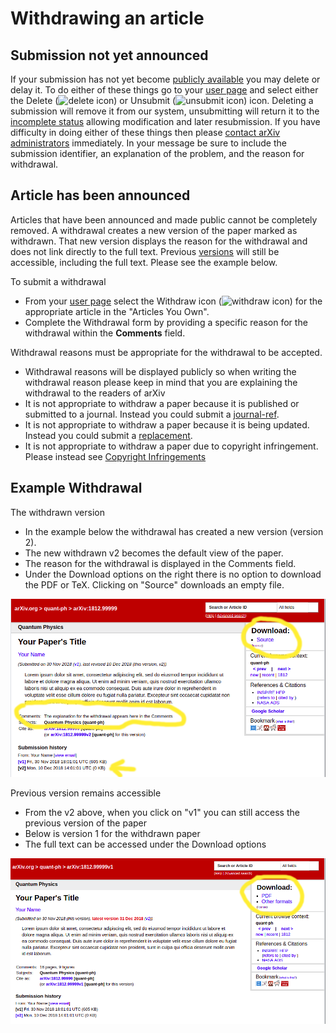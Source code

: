 # Withdrawing an article

Submission not yet announced
----------------------------

If your submission has not yet become [publicly
available](availability.md) you may delete or delay it. To do either
of these things go to your [user page](https://arxiv.org/user) and select
either the Delete (![delete icon](/images/delete.png)) or Unsubmit
(![unsubmit icon](/images/unsubmit.png)) icon. Deleting a submission
will remove it from our system, unsubmitting will return it to the
[incomplete status](submit_status.md#incomplete) allowing modification and
later resubmission. If you have difficulty in doing either of these
things then please [contact arXiv administrators](contact.md)
immediately. In your message be sure to include the submission
identifier, an explanation of the problem, and the reason for
withdrawal.

Article has been announced
--------------------------

Articles that have been announced and made public cannot be completely removed.  A withdrawal creates a new version of the paper marked as withdrawn. That new version displays the reason for the withdrawal and does not link directly to the full text. Previous [versions](versions.md) will still be accessible, including the full text. Please see the example below.

To submit a withdrawal

- From your [user page](https://arxiv.org/user) select the Withdraw icon (![withdraw
icon](/images/withdraw.png)) for the appropriate article in the
"Articles You Own".
- Complete the Withdrawal form by providing a specific reason for the withdrawal within the
**Comments** field.

Withdrawal reasons must be appropriate for the withdrawal to be accepted.

- Withdrawal reasons will be displayed publicly so when writing the withdrawal reason please keep in mind that you are explaining the withdrawal to the readers of arXiv
- It is not appropriate to withdraw a paper because it is published or submitted to a journal. Instead you could submit a [journal-ref](jref.md).
- It is not appropriate to withdraw a paper because it is being updated. Instead you could submit a [replacement](replace.md).
- It is not appropriate to withdraw a paper due to copyright infringement. Please instead see [Copyright Infringements](http://www.cornell.edu/copyright-infringement.cfm)



Example Withdrawal
--------------------------

The withdrawn version
- In the example below the withdrawal has created a new version (version 2).
- The new withdrawn v2 becomes the default view of the paper.
- The reason for the withdrawal is displayed in the Comments field.
- Under the Download options on the right there is no option to download the PDF or TeX. Clicking on "Source" downloads an empty file.

![withdarawal version 2](withdrawal-examplev2.png "withdarawal version 2")

Previous version remains accessible
- From the v2 above, when you click on "v1" you can still access the previous version of the paper
- Below is version 1 for the withdrawn paper
- The full text can be accessed under the Download options

![withdarawal version 1](withdrawal-examplev1.png "withdarawal version 1")
